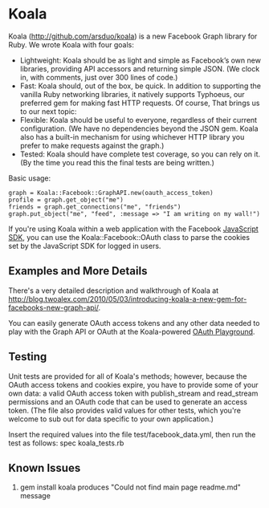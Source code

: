 Koala
====
Koala (<a href="http://github.com/arsduo/koala" target="_blank">http://github.com/arsduo/koala</a>) is a new Facebook Graph library for Ruby.  We wrote Koala with four goals: 

* Lightweight: Koala should be as light and simple as Facebook’s own new libraries, providing API accessors and returning simple JSON.  (We clock in, with comments, just over 300 lines of code.)
* Fast: Koala should, out of the box, be quick. In addition to supporting the vanilla Ruby networking libraries, it natively supports Typhoeus, our preferred gem for making fast HTTP requests. Of course, That brings us to our next topic:
* Flexible: Koala should be useful to everyone, regardless of their current configuration.  (We have no dependencies beyond the JSON gem.  Koala also has a built-in mechanism for using whichever HTTP library you prefer to make requests against the graph.)
* Tested: Koala should have complete test coverage, so you can rely on it.  (By the time you read this the final tests are being written.)

Basic usage:

    graph = Koala::Facebook::GraphAPI.new(oauth_access_token)
    profile = graph.get_object("me")
    friends = graph.get_connections("me", "friends")
    graph.put_object("me", "feed", :message => "I am writing on my wall!")

If you're using Koala within a web application with the Facebook
[JavaScript SDK](http://github.com/facebook/connect-js), you can use the Koala::Facebook::OAuth class 
to parse the cookies set by the JavaScript SDK for logged in users.

Examples and More Details 
-----
There's a very detailed description and walkthrough of Koala at <a href="http://blog.twoalex.com/2010/05/03/introducing-koala-a-new-gem-for-facebooks-new-graph-api/">http://blog.twoalex.com/2010/05/03/introducing-koala-a-new-gem-for-facebooks-new-graph-api/</a>.

You can easily generate OAuth access tokens and any other data needed to play with the Graph API or OAuth at the Koala-powered <a href="http://oauth.twoalex.com" target="_blank">OAuth Playground</a>.


Testing
-----

Unit tests are provided for all of Koala's methods; however, because the OAuth access tokens and cookies expire, you have to provide some of your own data: a valid OAuth access token with publish_stream and read_stream permissions and an OAuth code that can be used to generate an access token.  (The file also provides valid values for other tests, which you're welcome to sub out for data specific to your own application.)

Insert the required values into the file test/facebook_data.yml, then run the test as follows:
    spec koala_tests.rb
    

Known Issues
-----
1. gem install koala produces "Could not find main page readme.md" message